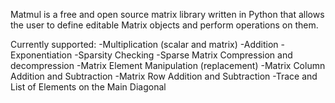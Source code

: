 Matmul is a free and open source matrix library written in Python that allows the user to define editable Matrix objects and perform operations on them.

Currently supported:
  -Multiplication (scalar and matrix)
  -Addition
  -Exponentiation
  -Sparsity Checking
  -Sparse Matrix Compression and decompression
  -Matrix Element Manipulation (replacement)
  -Matrix Column Addition and Subtraction
  -Matrix Row Addition and Subtraction
  -Trace and List of Elements on the Main Diagonal

